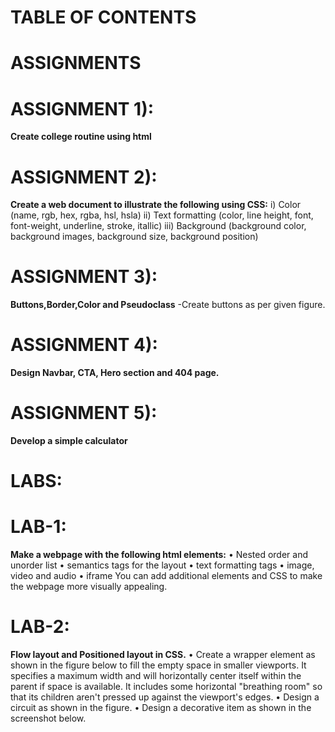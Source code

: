 # TABLE OF CONTENTS
# ASSIGNMENTS
   # ASSIGNMENT 1):
   **Create college routine using html**
   # ASSIGNMENT 2):
   **Create a web document to illustrate the following using CSS:**
    i) Color (name, rgb, hex, rgba, hsl, hsla)
    ii) Text formatting (color, line height, font, font-weight, underline, stroke, itallic)
    iii) Background (background color, background images, background size, background position)           
   # ASSIGNMENT 3):
  **Buttons,Border,Color and Pseudoclass**
      -Create buttons as per given figure. 
# ASSIGNMENT 4):
**Design Navbar, CTA, Hero section and 404 page.**
# ASSIGNMENT 5):
**Develop a simple calculator**

# LABS:
# LAB-1:
**Make a webpage with the following html elements:**
• Nested order and unorder list
• semantics tags for the layout
• text formatting tags
• image, video and audio
• iframe
You can add additional elements and CSS to make the webpage more visually appealing.

# LAB-2:
**Flow layout and Positioned layout in CSS.**
• Create a wrapper element as shown in the figure below to fill the empty space in smaller viewports. It specifies a maximum width and will horizontally center itself within the parent if space is available. It includes some horizontal "breathing room" so that its children aren't pressed up against the viewport's edges.
• Design a circuit as shown in the figure.
• Design a decorative item as shown in the screenshot below.